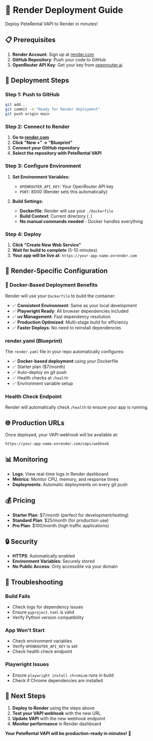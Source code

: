 # 🚀 Render Deployment Guide

Deploy PeteRental VAPI to Render in minutes!

## 📋 **Prerequisites**

1. **Render Account**: Sign up at [render.com](https://render.com)
2. **GitHub Repository**: Push your code to GitHub
3. **OpenRouter API Key**: Get your key from [openrouter.ai](https://openrouter.ai)

## 🚀 **Deployment Steps**

### **Step 1: Push to GitHub**

```bash
git add .
git commit -m "Ready for Render deployment"
git push origin main
```

### **Step 2: Connect to Render**

1. **Go to [render.com](https://render.com)**
2. **Click "New +" → "Blueprint"**
3. **Connect your GitHub repository**
4. **Select the repository with PeteRental VAPI**

### **Step 3: Configure Environment**

1. **Set Environment Variables:**

   - `OPENROUTER_API_KEY`: Your OpenRouter API key
   - `PORT`: 8000 (Render sets this automatically)

2. **Build Settings:**
   - **Dockerfile**: Render will use your `./Dockerfile`
   - **Build Context**: Current directory (`.`)
   - **No manual commands needed** - Docker handles everything

### **Step 4: Deploy**

1. **Click "Create New Web Service"**
2. **Wait for build to complete** (5-10 minutes)
3. **Your app will be live at**: `https://your-app-name.onrender.com`

## 🔧 **Render-Specific Configuration**

### **🐳 Docker-Based Deployment Benefits**

Render will use your `Dockerfile` to build the container:

- ✅ **Consistent Environment**: Same as your local development
- ✅ **Playwright Ready**: All browser dependencies included
- ✅ **uv Management**: Fast dependency resolution
- ✅ **Production Optimized**: Multi-stage build for efficiency
- ✅ **Faster Deploys**: No need to reinstall dependencies

### **render.yaml (Blueprint)**

The `render.yaml` file in your repo automatically configures:

- ✅ **Docker-based deployment** using your Dockerfile
- ✅ Starter plan ($7/month)
- ✅ Auto-deploy on git push
- ✅ Health checks at `/health`
- ✅ Environment variable setup

### **Health Check Endpoint**

Render will automatically check `/health` to ensure your app is running.

## 🌐 **Production URLs**

Once deployed, your VAPI webhook will be available at:

```
https://your-app-name.onrender.com/vapi/webhook
```

## 📊 **Monitoring**

- **Logs**: View real-time logs in Render dashboard
- **Metrics**: Monitor CPU, memory, and response times
- **Deployments**: Automatic deployments on every git push

## 💰 **Pricing**

- **Starter Plan**: $7/month (perfect for development/testing)
- **Standard Plan**: $25/month (for production use)
- **Pro Plan**: $100/month (high traffic applications)

## 🔒 **Security**

- **HTTPS**: Automatically enabled
- **Environment Variables**: Securely stored
- **No Public Access**: Only accessible via your domain

## 🚨 **Troubleshooting**

### **Build Fails**

- Check logs for dependency issues
- Ensure `pyproject.toml` is valid
- Verify Python version compatibility

### **App Won't Start**

- Check environment variables
- Verify `OPENROUTER_API_KEY` is set
- Check health check endpoint

### **Playwright Issues**

- Ensure `playwright install chromium` runs in build
- Check if Chrome dependencies are installed

## 🎯 **Next Steps**

1. **Deploy to Render** using the steps above
2. **Test your VAPI webhook** with the new URL
3. **Update VAPI** with the new webhook endpoint
4. **Monitor performance** in Render dashboard

**Your PeteRental VAPI will be production-ready in minutes!** 🎉
